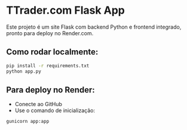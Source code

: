 # TTrader.com Flask App

Este projeto é um site Flask com backend Python e frontend integrado, pronto para deploy no Render.com.

## Como rodar localmente:

```bash
pip install -r requirements.txt
python app.py
```

## Para deploy no Render:

- Conecte ao GitHub
- Use o comando de inicialização:

```bash
gunicorn app:app
```
